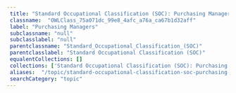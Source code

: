 ```yaml
--- 
 title: "Standard Occupational Classification (SOC): Purchasing Managers" 
 classname:  "OWLClass_75a071dc_99e8_4afc_a76a_ca67b1d32aff" 
 label: "Purchasing Managers" 
 subclassname: "null" 
 subclasslabel: "null" 
 parentclassname: "Standard_Occupational_Classification_(SOC)" 
 parentclasslabel: "Standard Occupational Classification (SOC)" 
 equalentCollections: [] 
 collections: ['Standard Occupational Classification (SOC): Purchasing Managers']
 aliases:  "/topic/standard-occupational-classification-soc-purchasing-managers"  
 searchCategory: "topic" 
---
```

